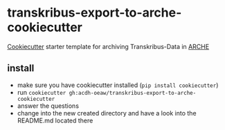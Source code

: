 # transkribus-export-to-arche-cookiecutter

[Cookiecutter](https://github.com/cookiecutter/cookiecutter) starter template for archiving Transkribus-Data in [ARCHE](.acdh.oeaw.ac.at/)

## install

* make sure you have cookiecutter installed (`pip install cookiecutter`) 
* run `cookiecutter gh:acdh-oeaw/transkribus-export-to-arche-cookiecutter`
* answer the questions
* change into the new created directory and have a look into the README.md located there
